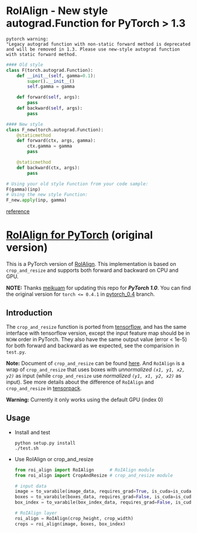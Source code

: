 # RoIAlign - New style autograd.Function for PyTorch > 1.3


    pytorch warning:
    "Legacy autograd function with non-static forward method is deprecated and will be removed in 1.3. Please use new-style autograd function with static forward method.

```python
#### Old style
class F(torch.autograd.Function):
    def __init__(self, gamma=0.1):
        super().__init__()
        self.gamma = gamma

    def forward(self, args):
        pass
    def backward(self, args):
        pass

#### New style
class F_new(torch.autograd.Function):
    @staticmethod
    def forward(ctx, args, gamma):
        ctx.gamma = gamma
        pass

    @staticmethod
    def backward(ctx, args):
        pass

# Using your old style Function from your code sample:
F(gamma)(inp)
# Using the new style Function:
F_new.apply(inp, gamma)
```
[reference](https://discuss.pytorch.org/t/difference-between-apply-an-call-for-an-autograd-function/13845/4)

# [RoIAlign for PyTorch](https://github.com/longcw/RoIAlign.pytorch) (original version)

This is a PyTorch version of [RoIAlign](https://arxiv.org/abs/1703.06870).
This implementation is based on `crop_and_resize`
and supports both forward and backward on CPU and GPU.

**NOTE:** Thanks [meikuam](https://github.com/meikuam) for updating 
this repo for ***PyTorch 1.0***. You can find the original version for 
`torch <= 0.4.1` in [pytorch_0.4](https://github.com/longcw/RoIAlign.pytorch/tree/pytorch_0.4)
branch.


## Introduction
The `crop_and_resize` function is ported from [tensorflow](https://www.tensorflow.org/api_docs/python/tf/image/crop_and_resize),
and has the same interface with tensorflow version, except the input feature map
should be in `NCHW` order in PyTorch.
They also have the same output value (error < 1e-5) for both forward and backward as we expected,
see the comparision in `test.py`.

**Note:**
Document of `crop_and_resize` can be found [here](https://www.tensorflow.org/api_docs/python/tf/image/crop_and_resize).
And `RoIAlign` is a wrap of `crop_and_resize`
that uses boxes with *unnormalized `(x1, y1, x2, y2)`* as input
(while `crop_and_resize` use *normalized `(y1, x1, y2, x2)`* as input).
See more details about the difference of
 `RoIAlign` and `crop_and_resize` in [tensorpack](https://github.com/ppwwyyxx/tensorpack/blob/6d5ba6a970710eaaa14b89d24aace179eb8ee1af/examples/FasterRCNN/model.py#L301).

**Warning:**
Currently it only works using the default GPU (index 0)

## Usage
+ Install and test
    ```
    python setup.py install
    ./test.sh
    ```

+ Use RoIAlign or crop_and_resize
    ```python
    from roi_align import RoIAlign      # RoIAlign module
    from roi_align import CropAndResize # crop_and_resize module

    # input data
    image = to_varabile(image_data, requires_grad=True, is_cuda=is_cuda)
    boxes = to_varabile(boxes_data, requires_grad=False, is_cuda=is_cuda)
    box_index = to_varabile(box_index_data, requires_grad=False, is_cuda=is_cuda)

    # RoIAlign layer
    roi_align = RoIAlign(crop_height, crop_width)
    crops = roi_align(image, boxes, box_index)
    ```
